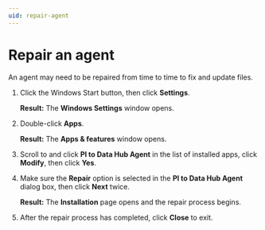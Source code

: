 ```yaml
---
uid: repair-agent 
---
```


# Repair an agent

An agent may need to be repaired from time to time to fix and update files.

1. Click the Windows Start button, then click **Settings**.

   **Result:** The **Windows Settings** window opens.

1. Double-click **Apps**.

   **Result:** The **Apps & features** window opens.

1. Scroll to and click **PI to Data Hub Agent** in the list of installed apps, click **Modify**, then click **Yes**.
 
1. Make sure the **Repair** option is selected in the **PI to Data Hub Agent** dialog box, then click **Next** twice.

   **Result:** The **Installation** page opens and the repair process begins.

1. After the repair process has completed, click **Close** to exit.
